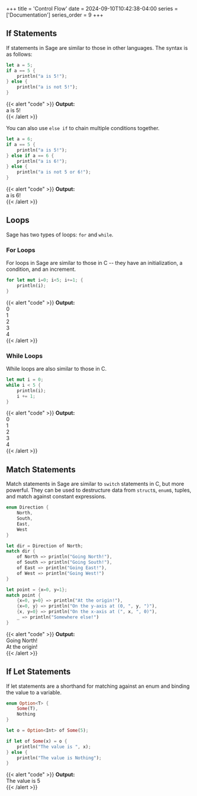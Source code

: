 +++
title = 'Control Flow'
date = 2024-09-10T10:42:38-04:00
series = ['Documentation']
series_order = 9
+++

## If Statements

If statements in Sage are similar to those in other languages. The syntax is as follows:

```rs
let a = 5;
if a == 5 {
    println("a is 5!");
} else {
    println("a is not 5!");
}
```
{{< alert "code" >}}
**Output:**<br/>
a is 5!<br/>
{{< /alert >}}

You can also use `else if` to chain multiple conditions together.

```rs
let a = 6;
if a == 5 {
    println("a is 5!");
} else if a == 6 {
    println("a is 6!");
} else {
    println("a is not 5 or 6!");
}
```
{{< alert "code" >}}
**Output:**<br/>
a is 6!<br/>
{{< /alert >}}

## Loops

Sage has two types of loops: `for` and `while`.

### For Loops

For loops in Sage are similar to those in C -- they have an initialization, a condition, and an increment.

```rs
for let mut i=0; i<5; i+=1; {
    println(i);
}
```
{{< alert "code" >}}
**Output:**<br/>
0<br/>
1<br/>
2<br/>
3<br/>
4<br/>
{{< /alert >}}

### While Loops

While loops are also similar to those in C.

```rs
let mut i = 0;
while i < 5 {
    println(i);
    i += 1;
}
```
{{< alert "code" >}}
**Output:**<br/>
0<br/>
1<br/>
2<br/>
3<br/>
4<br/>
{{< /alert >}}

## Match Statements

Match statements in Sage are similar to `switch` statements in C, but more powerful. They can be used to destructure data from `struct`s, `enum`s, tuples, and match against constant expressions.

```rs
enum Direction {
    North,
    South,
    East,
    West
}

let dir = Direction of North;
match dir {
    of North => println("Going North!"),
    of South => println("Going South!"),
    of East => println("Going East!"),
    of West => println("Going West!")
}

let point = {x=0, y=1};
match point {
    {x=0, y=0} => println("At the origin!"),
    {x=0, y} => println("On the y-axis at (0, ", y, ")"),
    {x, y=0} => println("On the x-axis at (", x, ", 0)"),
    _ => println("Somewhere else!")
}
```
{{< alert "code" >}}
**Output:**<br/>
Going North!<br/>
At the origin!<br/>
{{< /alert >}}

## If Let Statements

If let statements are a shorthand for matching against an enum and binding the value to a variable.

```rs
enum Option<T> {
    Some(T),
    Nothing
}

let o = Option<Int> of Some(5);

if let of Some(x) = o {
    println("The value is ", x);
} else {
    println("The value is Nothing");
}
```
{{< alert "code" >}}
**Output:**<br/>
The value is 5<br/>
{{< /alert >}}